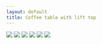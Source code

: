 ```yaml
---
layout: default
title: Coffee table with lift top
---
```


<div class="product-images">
    <img class="product-image" src="/assets/img/{{ page.path | split: "/" | last | remove: '.markdown'}}/isometric.jpg" />
    <img class="product-image" src="/assets/img/{{ page.path | split: "/" | last | remove: '.markdown'}}/isometric_with_stuff.jpg" />
    <img class="product-image" src="/assets/img/{{ page.path | split: "/" | last | remove: '.markdown'}}/top.jpg" />
    <img class="product-image" src="/assets/img/{{ page.path | split: "/" | last | remove: '.markdown'}}/top_open.jpg" />
    <img class="product-image" src="/assets/img/{{ page.path | split: "/" | last | remove: '.markdown'}}/top_open_with_stuff.jpg" />
    <img class="product-image" src="/assets/img/{{ page.path | split: "/" | last | remove: '.markdown'}}/front_with_stuff.jpg" />
</div>